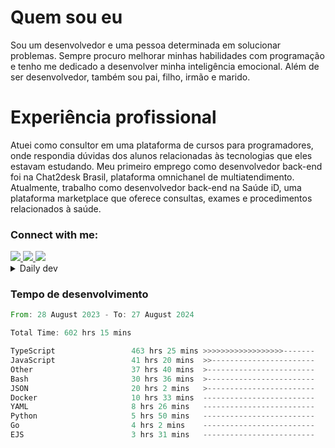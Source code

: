 # Quem sou eu
Sou um desenvolvedor e uma pessoa determinada em solucionar problemas. Sempre procuro melhorar minhas habilidades com programação e tenho me dedicado a desenvolver minha inteligência emocional. Além de ser desenvolvedor, também sou pai, filho, irmão e marido.

# Experiência profissional
Atuei como consultor em uma plataforma de cursos para programadores, onde respondia dúvidas dos alunos relacionadas às tecnologias que eles estavam estudando.
Meu primeiro emprego como desenvolvedor back-end foi na Chat2desk Brasil, plataforma omnichanel de multiatendimento.
Atualmente, trabalho como desenvolvedor back-end na Saúde iD, uma plataforma marketplace que oferece consultas, exames e procedimentos relacionados à saúde.

### Connect with me:
<a href="https://www.linkedin.com/in/theusmoreira" target="_blank" >
<img src="https://img.shields.io/badge/linkedin-%230077B5.svg?&style=for-the-badge&logo=linkedin&logoColor=white ">
</a>
<a href="https://www.instagram.com/matheus.s.moreira/" target="_blank">
<img src="https://img.shields.io/badge/instagram-%23E4405F.svg?&style=for-the-badge&logo=instagram&logoColor=white">
</a>
<a href="mailto:matheussm301@gmail.com"  target="_blank">
<img src="https://img.shields.io/badge/gmail-%23E4405F.svg?&style=for-the-badge&logo=gmail&logoColor=white">
</a>


<details>
  <summary>Daily dev </summary>
<p>
  <a href="https://app.daily.dev/matheussantos"><img src="https://github.com/matheus-santos-moreira/matheus-santos-moreira/blob/master/devcard.svg" width="200" alt="Matheus Santos's Dev Card"/></a>
 </p>
</details>

<h3>Tempo de desenvolvimento</h3>

<!--START_SECTION:waka-->

```rust
From: 28 August 2023 - To: 27 August 2024

Total Time: 602 hrs 15 mins

TypeScript                 463 hrs 25 mins >>>>>>>>>>>>>>>>>>-------   72.42 %
JavaScript                 41 hrs 20 mins  >>-----------------------   06.46 %
Other                      37 hrs 40 mins  >------------------------   05.89 %
Bash                       30 hrs 36 mins  >------------------------   04.78 %
JSON                       20 hrs 2 mins   >------------------------   03.13 %
Docker                     10 hrs 33 mins  -------------------------   01.65 %
YAML                       8 hrs 26 mins   -------------------------   01.32 %
Python                     5 hrs 50 mins   -------------------------   00.91 %
Go                         4 hrs 2 mins    -------------------------   00.63 %
EJS                        3 hrs 31 mins   -------------------------   00.55 %
```

<!--END_SECTION:waka-->
